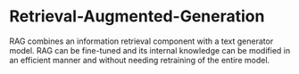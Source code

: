 # Retrieval-Augmented-Generation
RAG combines an information retrieval component with a text generator model. RAG can be fine-tuned and its internal knowledge can be modified in an efficient manner and without needing retraining of the entire model.

